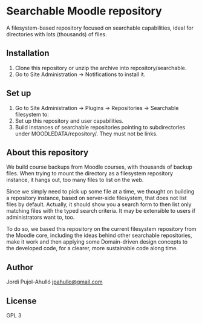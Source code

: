 # Searchable Moodle repository

A filesystem-based repository focused on searchable capabilities, ideal for
directories with lots (thousands) of files.

## Installation

1. Clone this repository or unzip the archive into repository/searchable.
1. Go to Site Administration -> Notifications to install it.

## Set up

1. Go to Site Administration -> Plugins -> Repositories -> Searchable filesystem to:
 1. Set up this repository and user capabilities.
 1. Build instances of searchable repositories pointing to subdirectories under
 MOODLEDATA/repository/. They must not be links.

## About this repository

We build course backups from Moodle courses, with thousands of backup files.
When trying to mount the directory as a filesystem repository instance,
it hangs out, too many files to list on the web.

Since we simply need to pick up some file at a time, we thought on building
a repository instance, based on server-side filesystem, that does not list
files by default. Actually, it should show you a search form to then list only
matching files with the typed search criteria. It may be extensible to users if
administrators want to, too.

To do so, we based this repository on the current filesystem repository from
the Moodle core, including the ideas behind other searchable repositories,
make it work and then applying some Domain-driven design concepts to the
developed code, for a clearer, more sustainable code along time.

## Author

Jordi Pujol-Ahulló <jpahullo@gmail.com>

## License

GPL 3
